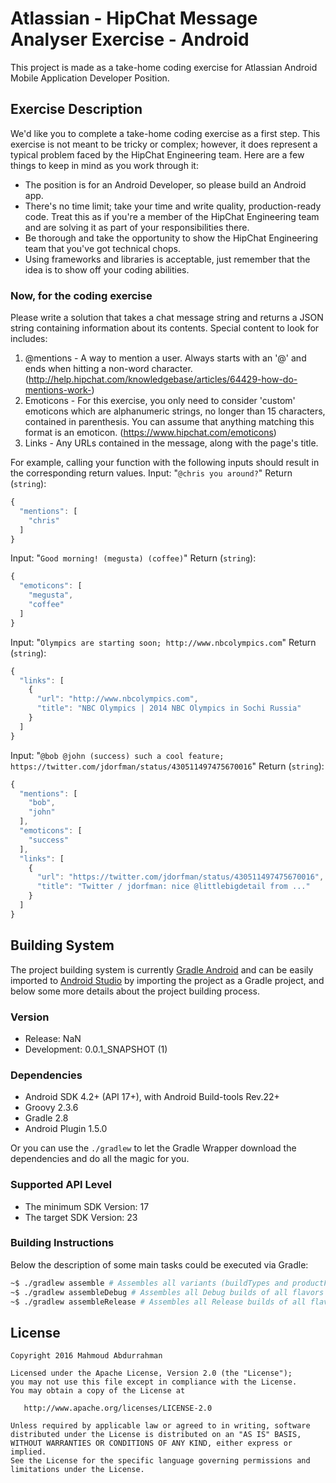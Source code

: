 # Atlassian - HipChat Message Analyser Exercise - Android

This project is made as a take-home coding exercise for Atlassian Android Mobile Application Developer Position.

## Exercise Description

We'd like you to complete a take-home coding exercise as a first step.  This exercise is not meant to be tricky or complex; however, it does represent a typical problem faced by the HipChat Engineering team.  Here are a few things to keep in mind as you work through it:

- The position is for an Android Developer, so please build an Android app. 
- There's no time limit; take your time and write quality, production-ready code.  Treat this as if you're a member of the HipChat Engineering team and are solving it as part of your responsibilities there.
- Be thorough and take the opportunity to show the HipChat Engineering team that you've got technical chops.
- Using frameworks and libraries is acceptable, just remember that the idea is to show off your coding abilities.
  
### Now, for the coding exercise

Please write a solution that takes a chat message string and returns a JSON string containing information about its contents. Special content to look for includes:

1. @mentions - A way to mention a user. Always starts with an '@' and ends when hitting a non-word character. (http://help.hipchat.com/knowledgebase/articles/64429-how-do-mentions-work-)
2. Emoticons - For this exercise, you only need to consider 'custom' emoticons which are alphanumeric strings, no longer than 15 characters, contained in parenthesis. You can assume that anything matching this format is an emoticon. (https://www.hipchat.com/emoticons)
3. Links - Any URLs contained in the message, along with the page's title.
 
For example, calling your function with the following inputs should result in the corresponding return values.
Input: "`@chris you around?`"
Return (`string`):
```javascript
{
  "mentions": [
    "chris"
  ]
}
```
 
Input: "`Good morning! (megusta) (coffee)`"
Return (`string`):
```javascript
{
  "emoticons": [
    "megusta",
    "coffee"
  ]
}
```
 
Input: "`Olympics are starting soon; http://www.nbcolympics.com`"
Return (`string`):
```javascript
{
  "links": [
    {
      "url": "http://www.nbcolympics.com",
      "title": "NBC Olympics | 2014 NBC Olympics in Sochi Russia"
    }
  ]
}
```
 
Input: "`@bob @john (success) such a cool feature; https://twitter.com/jdorfman/status/430511497475670016`"
Return (`string`):
```javascript
{
  "mentions": [
    "bob",
    "john"
  ],
  "emoticons": [
    "success"
  ],
  "links": [
    {
      "url": "https://twitter.com/jdorfman/status/430511497475670016",
      "title": "Twitter / jdorfman: nice @littlebigdetail from ..."
    }
  ]
}
```

## Building System

The project building system is currently [Gradle Android][1] and can be easily imported to [Android Studio][2] by importing the project as a Gradle project, and below some more details about the project building process.

### Version

- Release: NaN
- Development: 0.0.1_SNAPSHOT (1)

### Dependencies

- Android SDK 4.2+ (API 17+), with Android Build-tools Rev.22+
- Groovy 2.3.6
- Gradle 2.8
- Android Plugin 1.5.0

Or you can use the `./gradlew` to let the Gradle Wrapper download the dependencies and do all the magic for you.

### Supported API Level

- The minimum SDK Version: 17
- The target SDK Version: 23

### Building Instructions

Below the description of some main tasks could be executed via Gradle:

```sh
~$ ./gradlew assemble # Assembles all variants (buildTypes and productFlavors) of the application
~$ ./gradlew assembleDebug # Assembles all Debug builds of all flavors
~$ ./gradlew assembleRelease # Assembles all Release builds of all flavors
```

## License

    Copyright 2016 Mahmoud Abdurrahman

    Licensed under the Apache License, Version 2.0 (the "License");
    you may not use this file except in compliance with the License.
    You may obtain a copy of the License at

       http://www.apache.org/licenses/LICENSE-2.0

    Unless required by applicable law or agreed to in writing, software
    distributed under the License is distributed on an "AS IS" BASIS,
    WITHOUT WARRANTIES OR CONDITIONS OF ANY KIND, either express or implied.
    See the License for the specific language governing permissions and
    limitations under the License.

[1]: http://tools.android.com/tech-docs/new-build-system/user-guide
[2]: http://developer.android.com/sdk/installing/studio.html